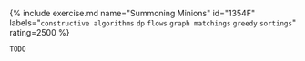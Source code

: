{% include exercise.md name="Summoning Minions" id="1354F" labels="`constructive algorithms` `dp` `flows` `graph matchings` `greedy` `sortings`" rating=2500 %}

```
TODO
```
